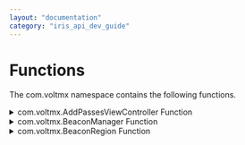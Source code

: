 ```yaml
---
layout: "documentation"
category: "iris_api_dev_guide"
---
```

                            

Functions
=========

The com.voltmx namespace contains the following functions.


<details close markdown="block"><summary>com.voltmx.AddPassesViewController Function</summary> 

* * *

Creates an [AddPassesViewController](addpassesviewcontroller.html) object.

Syntax

com.voltmx.AddPassesViewController(  
    passbookArray,  
    statusCallback)

Parameters

_passbookArray_

An optional array of passbooks. Uses only first passbook in the array if the operating system is iOS below 7.0.

_statusCallback_

Optional callback function that get the status of the AddPassesViewController object that must have the following signature.

statusCallbackFunctionName(status);

where _status_ is a string that contains the status of the AddPassesViewController object

Return Values

Returns a AddPassesViewController object.

Example

var AddPassesViewController1 = new com.voltmx.AddPassesViewController(an, statusCallback);

* * *

</details>

<details close markdown="block"><summary>com.voltmx.BeaconManager Function</summary>

* * *

Allocates and initializes a [BeaconManager](beacon_manager.html) object.

Syntax

com.voltmx.BeaconManager(  
    monitoringCallback,  
    rangingCallback,  
    errorCallback)

Parameters

_monitoringCallback_

An optional callback function that gets beacon region updates from BeaconManager: For details, see the **Remarks** below.

_rangingCallback_

An optional callback function that gets ranging updates from BeaconManager: For details, see the **Remarks** below.

_errorCallback_

An optional callback function that gets error updates from BeaconManager: For details, see the **Remarks** below.

Return Values

Returns a BeaconManager object.

Remarks

The _monitoringCallback_ parameter is optional. If you do provide a callback for this parameter, the callback must have the following signature,

function monitoringCallback(beaconRegion, beaconRegionState);

where the parameters to the callback are as follows.

_beaconRegion_

A com.voltmx.BeaconRegion object containing information about the region that was entered or exited.

_beaconRegionState_

A string that contains one of the following.

| Constant | Description |
| --- | --- |
| BeaconRegionStateUnknown | It is unknown whether the device is inside or outside of the region. |
| BeaconRegionStateInside | The device is inside the given region. |
| BeaconRegionStateOutside | The device is outside of the given region. |

The _rangingCallback_ parameter is also optional. If you provide a callback for this parameter, the callback must have the following signature.

function rangingCallback(beaconRegion, beacons);  

where the parameters to the callback are as follows.

_beaconRegion_

A [BeaconRegion](com.voltmx.beaconregion.html) object containing the beacon region.

_beacons_

An array of Beacon objects representing the beacons currently in range (in the order of closest first). Your app can use the information in these objects to determine the range of each beacon and its identifying information.

The _rangingCallback_ parameter is optional. If you provide a callback for this parameter, the callback must have the following signature.

function errorCallback(beaconManagerError, errorName, errorDictionary, beaconRegion);

where the parameters to the callback are as follows.

_beaconManagerError_

A string containing one of the following values.

| Constant | Description |
| --- | --- |
| BeaconManagerMonitoringError | An error has occurred while trying to monitor a given region |
| BeaconManagerRangingError | The region object is invalid or it contains invalid data. |
| BeaconManagerFailedError | The beacon manager was unable to retrieve a location value. |

_errorName_

A string containing the name of the error.

_errorDictionary_

A dictionary containing the error information.

_beaconRegion_

A [BeconRegion](com.voltmx.beaconregion.html) object that specifies the region where the error occurred.

Example

var aBeaconManager = new com.voltmx.BeaconManager(monitoringCallback, rangingCallback, errorCallback);

Availability

iOS only.

* * *

</details>
<details close markdown="block"><summary>com.voltmx.BeaconRegion Function</summary> 

* * *

Creates a [BeaconRegion](com.voltmx.beaconregion.html) object.

Syntax

com.voltmx.BeaconRegion(  
    proximityUUID,  
    major,  
    minor,  
    identifier1)

Parameters

_proximityUUID_

A string that contains the identifier that specifies your beacons.

_major_

A number that contains groups related sets of beacons.

_minor_

An optional parameter that contains a number that your app can use to specify subgroups of the _major_ parameter.

_identifier_

A string containing a unique identifier for the [BeaconRegion](com.voltmx.beaconregion.html) object. This value must not be null.

Return Values

Returns a [BeaconRegion](com.voltmx.beaconregion.html) object.

Remarks

You usually generate only one UUID for your beacons but can generate more as needed and pass them through the _proximityUUID_ parameter. You can generate UUIDs using the uuidgen command-line tool, which is widely available on the internet, or by using an online UUID generator..

When you are grouping related sets of beacons, you typically do so by location. For example, a bank can assign the same _major_ value for all beacons on the same floor. The bank could also use the optional _minor_ parameter to further subdivide the beacons on that floor into specific subgroups on the floor.

The _identifier_ parameter enables you to specify a unique name for each [BeaconRegion](com.voltmx.beaconregion.html) object. Therefore, your app can use this identifier to differentiate regions within your application.

Example

{% highlight voltMx %}var BeaconRegion1= new com.voltmx.BeaconRegion(UUIDString1, major1, minor1, identifier1)
{% endhighlight %}

Availability

Available only on iOS.

* * *

![](resources/prettify/onload.png)
